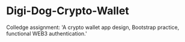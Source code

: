 # Digi-Dog-Crypto-Wallet
Colledge assignment: 'A crypto wallet app design, Bootstrap practice, functional WEB3 authentication.'

